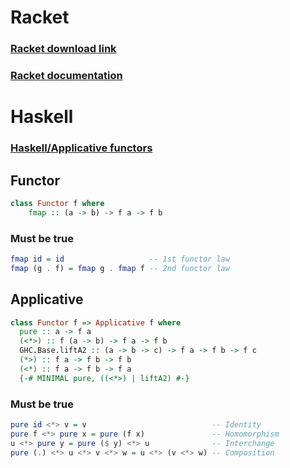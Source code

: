 # Racket
### [Racket download link](https://download.racket-lang.org/)
### [Racket documentation](https://docs.racket-lang.org/racket-cheat/index.html)

# Haskell
### [Haskell/Applicative functors](https://en.wikibooks.org/wiki/Haskell/Applicative_functors)
## Functor
```haskell
class Functor f where
    fmap :: (a -> b) -> f a -> f b
```
### Must be true
```haskell
fmap id = id                   -- 1st functor law
fmap (g . f) = fmap g . fmap f -- 2nd functor law
```
## Applicative
```haskell
class Functor f => Applicative f where
  pure :: a -> f a
  (<*>) :: f (a -> b) -> f a -> f b
  GHC.Base.liftA2 :: (a -> b -> c) -> f a -> f b -> f c
  (*>) :: f a -> f b -> f b
  (<*) :: f a -> f b -> f a
  {-# MINIMAL pure, ((<*>) | liftA2) #-}
```
### Must be true
```haskell
pure id <*> v = v                            -- Identity
pure f <*> pure x = pure (f x)               -- Homomorphism
u <*> pure y = pure ($ y) <*> u              -- Interchange
pure (.) <*> u <*> v <*> w = u <*> (v <*> w) -- Composition
```